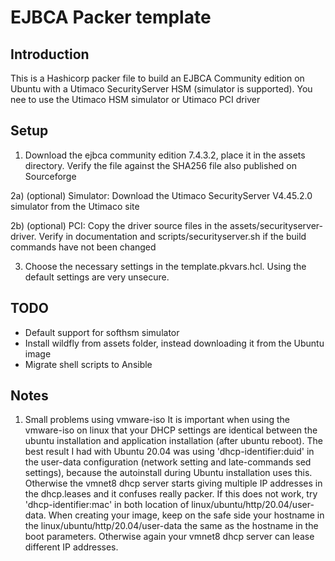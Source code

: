 EJBCA Packer template
=====================

Introduction
------------

This is a Hashicorp packer file to build an EJBCA Community edition on Ubuntu with a Utimaco SecurityServer HSM (simulator is supported).
You nee to use the Utimaco HSM simulator or Utimaco PCI driver

Setup
-----

1) Download the ejbca community edition 7.4.3.2, place it in the assets directory. Verify the file against the SHA256 file also published on Sourceforge

2a) (optional) Simulator: Download the Utimaco SecurityServer V4.45.2.0 simulator from the Utimaco site

2b) (optional) PCI: Copy the driver source files in the assets/securityserver-driver. Verify in documentation and scripts/securityserver.sh if the build commands have not been changed

3) Choose the necessary settings in the template.pkvars.hcl. Using the default settings are very unsecure.

TODO
----

- Default support for softhsm simulator
- Install wildfly from assets folder, instead downloading it from the Ubuntu image
- Migrate shell scripts to Ansible

Notes
-----

1) Small problems using vmware-iso
It is important when using the vmware-iso on linux that your DHCP settings are identical between the ubuntu installation and application installation (after ubuntu reboot). The best result I had with Ubuntu 20.04 was using 'dhcp-identifier:duid' in the user-data configuration (network setting and late-commands sed settings), because the autoinstall during Ubuntu installation uses this. Otherwise the vmnet8 dhcp server starts giving multiple IP addresses in the dhcp.leases and it confuses really packer.
If this does not work, try 'dhcp-identifier:mac' in both location of linux/ubuntu/http/20.04/user-data. When creating your image, keep on the safe side your hostname in the linux/ubuntu/http/20.04/user-data the same as the hostname in the boot parameters. Otherwise again your vmnet8 dhcp server can lease different IP addresses.